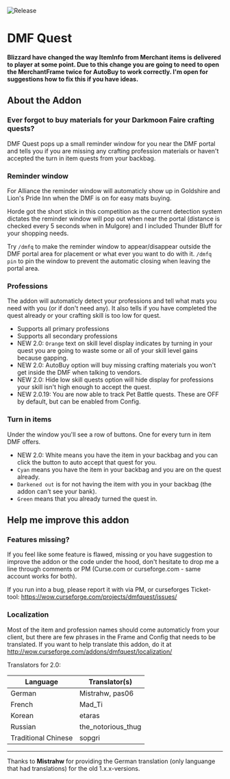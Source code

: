 ![Release](https://github.com/ahakola/DMFQuest/actions/workflows/release.yml/badge.svg)

# DMF Quest

**Blizzard have changed the way ItemInfo from Merchant items is delivered to player at some point. Due to this change you are going to need to open the MerchantFrame twice for AutoBuy to work correctly. I'm open for suggestions how to fix this if you have ideas.**

## About the Addon
### Ever forgot to buy materials for your Darkmoon Faire crafting quests?
DMF Quest pops up a small reminder window for you near the DMF portal and tells you if you are missing any crafting profession materials or haven't accepted the turn in item quests from your backbag.

### Reminder window
For Alliance the reminder window will automaticly show up in Goldshire and Lion's Pride Inn when the DMF is on for easy mats buying.

Horde got the short stick in this competition as the current detection system dictates the reminder window will pop out when near the portal (distance is checked every 5 seconds when in Mulgore) and I included Thunder Bluff for your shopping needs.

Try `/dmfq` to make the reminder window to appear/disappear outside the DMF portal area for placement or what ever you want to do with it. `/dmfq pin` to pin the window to prevent the automatic closing when leaving the portal area.

### Professions
The addon will automaticly detect your professions and tell what mats you need with you (or if don't need any). It also tells if you have completed the quest already or your crafting skill is too low for quest.


* Supports all primary professions
* Supports all secondary professions
* NEW 2.0: `Orange` text on skill level display indicates by turning in your quest you are going to waste some or all of your skill level gains because gapping.
* NEW 2.0: AutoBuy option will buy missing crafting materials you won't get inside the DMF when talking to vendors.
* NEW 2.0: Hide low skill quests option will hide display for professions your skill isn't high enough to accept the quest.
* NEW 2.0.19: You are now able to track Pet Battle quests. These are OFF by default, but can be enabled from Config.

### Turn in items
Under the window you'll see a row of buttons. One for every turn in item DMF offers.

* NEW 2.0: White means you have the item in your backbag and you can click the button to auto accept that quest for you.
* `Cyan` means you have the item in your backbag and you are on the quest already.
* `Darkened out` is for not having the item with you in your backbag (the addon can't see your bank).
* `Green` means that you already turned the quest in.

## Help me improve this addon
### Features missing?
If you feel like some feature is flawed, missing or you have suggestion to improve the addon or the code under the hood, don't hesitate to drop me a line through comments or PM (Curse.com or curseforge.com - same account works for both).

If you run into a bug, please report it with via PM, or curseforges Ticket-tool: https://wow.curseforge.com/projects/dmfquest/issues/

### Localization
Most of the item and profession names should come automaticly from your client, but there are few phrases in the Frame and Config that needs to be translated. If you want to help translate this addon, do it at http://wow.curseforge.com/addons/dmfquest/localization/

Translators for 2.0:

Language | Translator(s)
-------- | -------------
German | Mistrahw, pas06
French | Mad_Ti
Korean | etaras
Russian | the_notorious_thug
Traditional Chinese | sopgri

---

Thanks to **Mistrahw** for providing the German translation (only languange that had translations) for the old 1.x.x-versions.